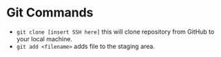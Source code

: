# Git Commands
- `git clone [insert SSH here]` this will clone repository from GitHub to your local machine. 
- `git add <filename>` adds file to the staging area. 